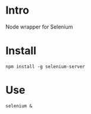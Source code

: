 # Intro

Node wrapper for Selenium

# Install

    npm install -g selenium-server

# Use

    selenium &
